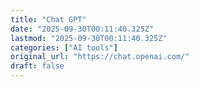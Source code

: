 ```yaml
---
title: "Chat GPT"
date: "2025-09-30T00:11:40.325Z"
lastmod: "2025-09-30T00:11:40.325Z"
categories: ["AI tools"]
original_url: "https://chat.openai.com/"
draft: false
---
```

